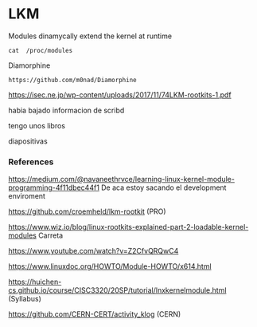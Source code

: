 # LKM 



Modules dinamycally extend the kernel at runtime

    cat  /proc/modules


Diamorphine   

    https://github.com/m0nad/Diamorphine



https://isec.ne.jp/wp-content/uploads/2017/11/74LKM-rootkits-1.pdf



 habia bajado informacion de scribd


 tengo unos libros




diapositivas


### References

https://medium.com/@navaneethrvce/learning-linux-kernel-module-programming-4f11dbec44f1   De aca estoy sacando el development enviroment

https://github.com/croemheld/lkm-rootkit  (PRO)

https://www.wiz.io/blog/linux-rootkits-explained-part-2-loadable-kernel-modules Carreta

https://www.youtube.com/watch?v=Z2CfvQRQwC4

https://www.linuxdoc.org/HOWTO/Module-HOWTO/x614.html

https://huichen-cs.github.io/course/CISC3320/20SP/tutorial/lnxkernelmodule.html  (Syllabus)

https://github.com/CERN-CERT/activity_klog (CERN)


